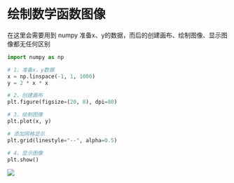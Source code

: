 # 绘制数学函数图像

在这里会需要用到 numpy 准备x、y的数据，而后的创建画布、绘制图像、显示图像都无任何区别

```python
import numpy as np

# 1、准备x，y数据
x = np.linspace(-1, 1, 1000)
y = 2 * x * x

# 2、创建画布
plt.figure(figsize=(20, 8), dpi=80)

# 3、绘制图像
plt.plot(x, y)

# 添加网格显示
plt.grid(linestyle="--", alpha=0.5)

# 4、显示图像
plt.show()
```



![](https://picture.lanlance.cn/i/2022/09/20/6329c7814f63c.png)
